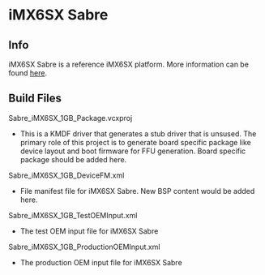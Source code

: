 iMX6SX Sabre
==============

## Info

iMX6SX Sabre is a reference iMX6SX platform. More information can be found [here](https://www.nxp.com/support/developer-resources/evaluation-and-development-boards/i.mx-evaluation-and-development-boards/sabre-board-for-smart-devices-based-on-the-i.mx-6solox-applications-processors:RD-IMX6SX-SABRE).


## Build Files

Sabre_iMX6SX_1GB_Package.vcxproj
  - This is a KMDF driver that generates a stub driver that is unsused. The primary role of this project is to generate board specific package like device layout and boot firmware for FFU generation. Board specific package should be added here.

Sabre_iMX6SX_1GB_DeviceFM.xml
  - File manifest file for iMX6SX Sabre. New BSP content would be added here.

Sabre_iMX6SX_1GB_TestOEMInput.xml
  - The test OEM input file for iMX6SX Sabre

Sabre_iMX6SX_1GB_ProductionOEMInput.xml
  - The production OEM input file for iMX6SX Sabre
